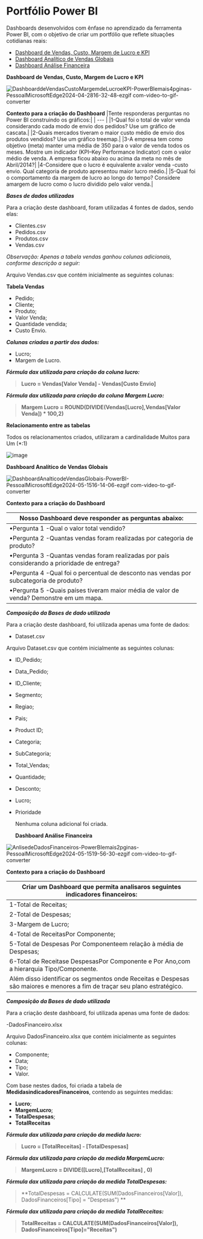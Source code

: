 # Portfólio Power BI 

 Dashboards desenvolvidos com ênfase no aprendizado da ferramenta Power BI, com o objetivo de criar um portfólio que reflete situações cotidianas reais:

- [Dashboard de Vendas, Custo, Margem de Lucro e KPI](https://github.com/GustavoMauriciodeOliveiradeBorba/Portfolio-Power-BI/tree/8935b461aa95ccf739cd7cf37ce9623d73b5e181/Dashboard%20de%20Vendas%2C%20Custo%2C%20Margem%20de%20Lucro%20e%20KPI)
- [Dashboard Analítico de Vendas Globais](https://github.com/GustavoMauriciodeOliveiradeBorba/Portfolio-Power-BI/tree/8935b461aa95ccf739cd7cf37ce9623d73b5e181/Dashboard%20Anal%C3%ADtico%20de%20Vendas%20Globais)
- [Dashboard Análise Financeira](https://github.com/GustavoMauriciodeOliveiradeBorba/Portfolio-Power-BI/tree/c8176a05cbf9183c99eadd90f7994e077e88fa91/Dashboard%20An%C3%A1lise%20Financeira)

**Dashboard de Vendas, Custo, Margem de Lucro e KPI**


![DashboarddeVendasCustoMargemdeLucroeKPI-PowerBIemais4pginas-PessoalMicrosoftEdge2024-04-2816-32-48-ezgif com-video-to-gif-converter](https://github.com/GustavoMauriciodeOliveiradeBorba/Portfolio-Power-BI/assets/168369314/b2905e4c-4050-47a9-b138-e0010db894f9) 

**Contexto para a criação do Dashboard**
|Tente responderas perguntas no Power BI construindo os gráficos:|
| --- | 
|1-Qual foi o total de valor venda considerando cada modo de envio dos pedidos? Use um gráfico de cascata.|
|2-Quais mercados tiveram o maior custo médio de envio dos produtos vendidos? Use um gráfico treemap.|
|3-A empresa tem como objetivo (meta) manter uma média de 350 para o valor de venda todos os meses. Mostre um indicador (KPI–Key Performance Indicator) com o valor médio de venda. A empresa ficou abaixo ou acima da meta no mês de Abril/2014?|
|4-Considere que o lucro é equivalente a:valor venda -custo envio. Qual categoria de produto apresentou maior lucro médio.|
|5-Qual foi o comportamento da margem de lucro ao longo do tempo? Considere amargem de lucro como o lucro dividido pelo valor venda.|

**_Bases de dados utilizadas_**

 Para a criação deste dashboard, foram utilizadas 4 fontes de dados, sendo elas:

 - Clientes.csv
 - Pedidos.csv
 - Produtos.csv
 - Vendas.csv

_Observação: Apenas a tabela vendas ganhou colunas adicionais, conforme descrição a seguir:_

Arquivo Vendas.csv que contém inicialmente as seguintes colunas:

**Tabela Vendas**
- Pedido;
- Cliente;
- Produto;
- Valor Venda;
- Quantidade vendida;
- Custo Envio.
  
**_Colunas criadas a partir dos dados:_**
  - Lucro;
  - Margem de Lucro.

**_Fórmula dax utilizada para criação da coluna lucro:_**

> **Lucro = Vendas[Valor Venda] - Vendas[Custo Envio]**

**_Fórmula dax utilizada para criação da coluna Margem Lucro:_**

> **Margem Lucro = ROUND(DIVIDE(Vendas[Lucro],Vendas[Valor Venda]) * 100,2)**

**Relacionamento entre as tabelas**

Todos os relacionamentos criados, utilizaram a cardinalidade Muitos para Um (*:1)

![image](https://github.com/GustavoMauriciodeOliveiradeBorba/Portfolio-Power-BI/assets/168369314/49786ffb-ef89-4ca7-9b84-787e071dfa32)


**Dashboard Analítico de Vendas Globais**

![DashboardAnalticodeVendasGlobais-PowerBI-PessoalMicrosoftEdge2024-05-1516-14-06-ezgif com-video-to-gif-converter](https://github.com/GustavoMauriciodeOliveiradeBorba/Portfolio-Power-BI/assets/168369314/5641fff4-b9c4-4beb-8429-df1b0871d26d)


**Contexto para a criação do Dashboard**

|Nosso Dashboard deve responder as perguntas abaixo:|
| --- | 
|•Pergunta 1 -Qual o valor total vendido?|
|•Pergunta 2 -Quantas vendas foram realizadas por categoria de produto?|
|•Pergunta 3 -Quantas vendas foram realizadas por país considerando a prioridade de entrega?|
|•Pergunta 4 -Qual foi o percentual de desconto nas vendas por subcategoria de produto?|
|•Pergunta 5 -Quais países tiveram maior média de valor de venda? Demonstre em um mapa.|


**_Composição da Bases de dado utilizada_**

 Para a criação deste dashboard, foi utilizada apenas uma fonte de dados:

- Dataset.csv

Arquivo Dataset.csv que contém inicialmente as seguintes colunas:
- ID_Pedido;
- Data_Pedido;
- ID_Cliente;
- Segmento;
- Regiao;
- Pais;
- Product ID;
- Categoria;
- SubCategoria;
- Total_Vendas;
- Quantidade;
- Desconto;
- Lucro;
- Prioridade

  Nenhuma coluna adicional foi criada.


  **Dashboard Análise Financeira**

![AnlisedeDadosFinanceiros-PowerBIemais2pginas-PessoalMicrosoftEdge2024-05-1519-56-30-ezgif com-video-to-gif-converter](https://github.com/GustavoMauriciodeOliveiradeBorba/Portfolio-Power-BI/assets/168369314/6edb1027-ae8f-4e8e-8e9e-86927e163a3d)

**Contexto para a criação do Dashboard**

| Criar um Dashboard que permita analisaros seguintes indicadores financeiros: |
| --- | 
|1-Total de Receitas;|
|2-Total de Despesas;|
|3-Margem de Lucro;|
|4-Total de ReceitasPor Componente;|
|5-Total de Despesas Por Componenteem relação à média de Despesas;|
|6-Total  de  Receitase  DespesasPor  Componente  e  Por  Ano,com  a  hierarquia Tipo/Componente.|
|Além disso identificar os segmentos onde Receitas e Despesas são maiores e menores a fim de traçar seu plano estratégico.|


**_Composição da Bases de dado utilizada_**

   Para a criação deste dashboard, foi utilizada apenas uma fonte de dados:
   
  -DadosFinanceiro.xlsx

  Arquivo DadosFinanceiro.xlsx que contém inicialmente as seguintes colunas:
- Componente;
- Data;
- Tipo;
- Valor.

Com base nestes dados, foi criada a tabela de **MedidasindicadoresFinanceiros**, contendo as seguintes medidas:

- **Lucro**;
- **MargemLucro**;
- **TotalDespesas**;
- **TotalReceitas**

**_Fórmula dax utilizada para criação da medida lucro:_**
>**Lucro = [TotalReceitas] - [TotalDespesas]**
  
**_Fórmula dax utilizada para criação da medida MargemLucro:_**
>**MargemLucro = DIVIDE([Lucro],[TotalReceitas] , 0)**

**_Fórmula dax utilizada para criação da medida TotalDespesas:_**
>**TotalDespesas = CALCULATE(SUM(DadosFinanceiros[Valor]), DadosFinanceiros[Tipo] = "Despesas") **

**_Fórmula dax utilizada para criação da medida TotalReceitas:_**
>**TotalReceitas = CALCULATE(SUM(DadosFinanceiros[Valor]), DadosFinanceiros[Tipo]="Receitas")**



